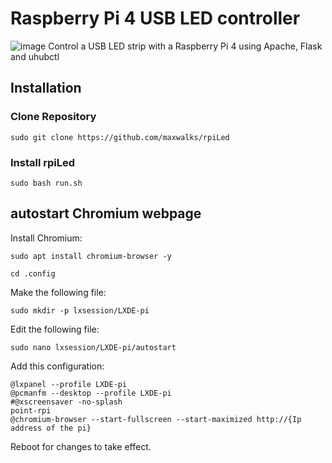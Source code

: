# Raspberry Pi 4 USB LED controller
![image](https://github.com/maxwalks/rpiLed/assets/78441835/732e9f2c-cf65-46b0-9574-282196d7b9df)
Control a USB LED strip with a Raspberry Pi 4 using Apache, Flask and uhubctl

## Installation

### Clone Repository
```
sudo git clone https://github.com/maxwalks/rpiLed
```
### Install rpiLed
```
sudo bash run.sh
```

## autostart Chromium webpage
Install Chromium:
```
sudo apt install chromium-browser -y
```
```
cd .config
```
Make the following file:
```
sudo mkdir -p lxsession/LXDE-pi
```
Edit the following file:
```
sudo nano lxsession/LXDE-pi/autostart
```
Add this configuration:
```
@lxpanel --profile LXDE-pi
@pcmanfm --desktop --profile LXDE-pi
#@xscreensaver -no-splash
point-rpi
@chromium-browser --start-fullscreen --start-maximized http://{Ip address of the pi}
```
Reboot for changes to take effect.
